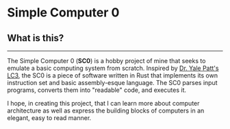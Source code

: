 # **S**imple **C**omputer 0

## What is this?

-----------

The Simple Computer 0 (**SC0**) is a hobby project of mine that seeks to emulate a basic computing system from scratch. Inspired by [Dr. Yale Patt's LC3](https://users.ece.utexas.edu/~patt/), the SC0 is a piece of software written in Rust that implements its own instruction set and basic assembly-esque language. The SC0 parses input programs, converts them into "readable" code, and executes it. 

I hope, in creating this project, that I can learn more about computer architecture as well as express the building blocks of computers in an elegant, easy to read manner.
